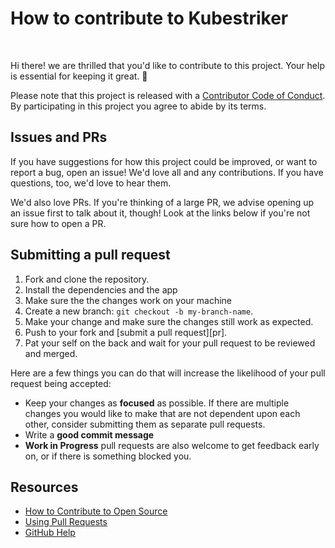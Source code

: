<h1>How to contribute to Kubestriker</h1>
<br>

Hi there! we are thrilled that you'd like to contribute to this project. Your help is essential for keeping it great. 🤝

Please note that this project is released with a [Contributor Code of Conduct](https://raw.githubusercontent.com/kubestriker/kubestriker/master/code_of_conduct.md). By participating in this project you agree to abide by its terms.

## Issues and PRs

If you have suggestions for how this project could be improved, or want to report a bug, open an issue! We'd love all and any contributions. If you have questions, too, we'd love to hear them.

We'd also love PRs. If you're thinking of a large PR, we advise opening up an issue first to talk about it, though! Look at the links below if you're not sure how to open a PR.

## Submitting a pull request

1. Fork and clone the repository.
2. Install the dependencies and the app
3. Make sure the the changes work on your machine
4. Create a new branch: `git checkout -b my-branch-name`.
5. Make your change and make sure the changes still work as expected.
6. Push to your fork and [submit a pull request][pr].
7. Pat your self on the back and wait for your pull request to be reviewed and merged.

Here are a few things you can do that will increase the likelihood of your pull request being accepted:

- Keep your changes as **focused** as possible. If there are multiple changes you would like to make that are not dependent upon each other, consider submitting them as separate pull requests.
- Write a **good commit message**
- **Work in Progress** pull requests are also welcome to get feedback early on, or if there is something blocked you.

## Resources

- [How to Contribute to Open Source](https://opensource.guide/how-to-contribute/)
- [Using Pull Requests](https://help.github.com/articles/about-pull-requests/)
- [GitHub Help](https://help.github.com)
